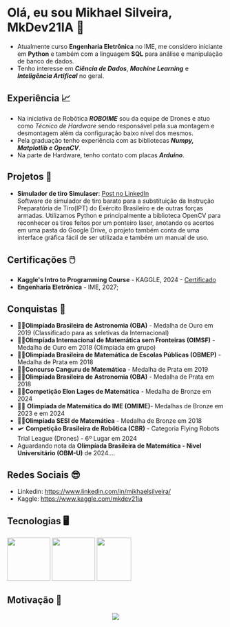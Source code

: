 # Olá, eu sou Mikhael Silveira, MkDev21IA 🤖
- Atualmente curso **Engenharia Eletrônica** no IME, me considero iniciante em **Python** e também com a linguagem **SQL** para análise e manipulação de banco de dados.
- Tenho interesse em ***Ciência de Dados***, ***Machine Learning*** e ***Inteligência Artifical*** no geral.

## Experiência 📈
- Na iniciativa de Robôtica ***ROBOIME*** sou da equipe de Drones e atuo como _Técnico de Hardware_ sendo responsável pela sua montagem e desmontagem além da configuração baixo nível dos mesmos.
- Pela graduação tenho experiência com as bibliotecas ***Numpy, Matplotlib e OpenCV***.
- Na parte de Hardware, tenho contato com placas ***Arduino***.

## Projetos 📖
- **Simulador de tiro Simulaser**: [Post no LinkedIn](https://www.linkedin.com/feed/update/urn:li:activity:7263296646157910018/?originalSubdomain=pt) \
   Software de simulador de tiro barato para a substituição da Instrução Preparatória de Tiro(IPT) do Exército Brasileiro e de outras forças armadas. Utilizamos Python e principalmente a biblioteca OpenCV para reconhecer os tiros feitos por um ponteiro laser, anotando os acertos em uma pasta do Google Drive, o projeto também conta de uma interface gráfica fácil de ser utilizada e também um manual de uso.

## Certificações 🖱️
- **Kaggle's Intro to Programming Course** - KAGGLE, 2024 - [Certificado](https://www.kaggle.com/learn/certification/mkdev21ia/intro-to-programming)
- **Engenharia Eletrônica** - IME, 2027;

## Conquistas 🏅
- 🥇🔭**Olimpíada Brasileira de Astronomia (OBA)** - Medalha de Ouro em 2019 (Classificado para as seletivas da Internacional)
- 🥇📐**Olimpíada Internacional de Matemática sem Fronteiras (OIMSF)** - Medalha de Ouro em 2018 (Olimpíada em grupo)
- 🥈📏**Olimpíada Brasileira de Matemática de Escolas Públicas (OBMEP)** - Medalha de Prata em 2018
- 🥈🔢**Concurso Canguru de Matemática** - Medalha de Prata em 2019
- 🥈📡**Olimpíada Brasileira de Astronomia (OBA)** - Medalha de Prata em 2018
- 🥉➗**Competição Elon Lages de Matemática** - Medalha de Bronze em 2024
- 🥉📶 **Olimpíada de Matemática do IME (OMIME)**- Medalhas de Bronze em 2023 e em 2024
- 🥉➖**Olimpíada SESI de Matemática** - Medalha de Bronze em 2018
- 🛩️ **Competição Brasileira de Robôtica (CBR)** - Categoria Flying Robots Trial League (Drones) - 6º Lugar em 2024
- Aguardando nota da **Olimpíada Brasileira de Matemática - Nivel Universitário (OBM-U)** de 2024....

## Redes Sociais 😎
- Linkedin: https://www.linkedin.com/in/mikhaelsilveira/
- Kaggle: https://www.kaggle.com/mkdev21ia

## Tecnologias 🖥️
<img  width="100" height="100" src="https://upload.wikimedia.org/wikipedia/commons/thumb/c/c3/Python-logo-notext.svg/800px-Python-logo-notext.svg.png"> <img  width="100" height="100" src="https://upload.wikimedia.org/wikipedia/commons/thumb/7/73/Arduino_IDE_logo.svg/2048px-Arduino_IDE_logo.svg.png"> <img  width="80" height="100" src="https://static-00.iconduck.com/assets.00/sql-database-generic-icon-1521x2048-d0vdpxpg.png">


## Motivação 🤠
<p align="center">
  <img  src="https://i.imgur.com/ZiYdgTN.gif">
</p>
